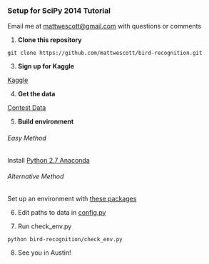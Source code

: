### Setup for SciPy 2014 Tutorial
Email me at mattwescott@gmail.com with questions or comments

1. **Clone this repository**

  `git clone https://github.com/mattwescott/bird-recognition.git`

3. **Sign up for Kaggle**

  [Kaggle](http://www.kaggle.com/account/register)

4. **Get the data**

  [Contest Data](https://www.kaggle.com/c/multilabel-bird-species-classification-nips2013/data)

5. **Build environment**

  ###### Easy Method
  Install [Python 2.7 Anaconda](http://continuum.io/downloads)

  ###### Alternative Method
  Set up an environment with [these packages](requirements.txt)

6. Edit paths to data in [config.py](config.py)

7. Run check_env.py

  `python bird-recognition/check_env.py`

8. See you in Austin!
